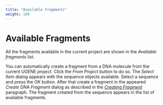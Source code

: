 ```yaml
---
title: "Available Fragments"
weight: 100
---
```



# Available Fragments

All the fragments available in the current project are shown in the _Available fragments_ list.

You can automatically create a fragment from a DNA molecule from the current UGENE _project_. Click the _From Project_ button to do so. The _Select Item_ dialog appears with the sequence objects available. Select a sequence and press the _OK_ button. After that create a fragment in the appeared _Create DNA Fragment_ dialog as described in the [_Creating Fragment_](creating-fragment.md) paragraph. The fragment created from the sequence appears in the list of available fragments.
